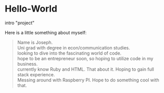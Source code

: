 # Hello-World
intro "project"

Here is a little something about myself:
>Name is Joseph. </br>
>Uni grad with degree in econ/communication studies.</br>
>looking to dive into the fascinating world of code.</br>
>hope to be an entrepreneur soon, so hoping to utilize code in my business.</br>
>currently know Ruby and HTML. That about it. Hoping to gain full stack experience.</br>
>Messing around with Raspberry PI. Hope to do something cool with that. 
